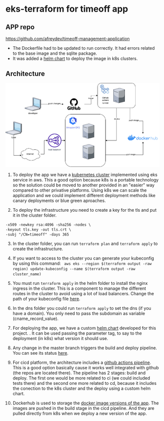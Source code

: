 # eks-terraform for timeoff app

## APP repo

https://github.com/afreydev/timeoff-management-application

- The Dockerfile had to be updated to run correctly. It had errors related to the base image and the sqlite package.
- It was added a [helm chart](https://github.com/afreydev/timeoff-management-application/tree/master/helm/timeoff) to deploy the image in k8s clusters.

## Architecture

![Architecture](https://github.com/afreydev/gor-eks-terraform/blob/main/images/architecture.png?raw=true)

1. To deploy the app we have a [kubernetes cluster](https://github.com/afreydev/gor-eks-terraform/tree/main/cluster) implemented using eks service in aws. This a good option because k8s is a portable technology so the solution could be moved to another provided in an "easier" way compared to other privative platforms. Using k8s we can scale the application and we could implement different deployment methods like canary deployments or blue green aproaches.

2. To deploy the infrastructure you need to create a key for the tls and put it in the cluster folder. 
```openssl req \
-x509 -newkey rsa:4096 -sha256 -nodes \
-keyout tls.key -out tls.crt \
-subj "/CN=timeoff" -days 365
```
3. In the cluster folder, you can run ```terraform plan``` and  ```terraform apply``` to create the infrastructure.

4. If you want to access to the cluster you can generate your kubeconfig by using this command:
``` aws eks --region $(terraform output -raw region) update-kubeconfig --name $(terraform output -raw cluster_name)```

4. You must run ```terraform apply``` in the helm folder to install the nginx ingress in the cluster. This is a component to manage the different routes in the cluster to avoid using a lot of load balancers. Change the path of your kubeconfig file [here](https://github.com/afreydev/gor-eks-terraform/blob/main/helm/vars.tf).

5. In the dns folder you could run ```terraform apply``` to set the dns (if you have a domain). You only need to pass the subdomain as variable (cname_record_value).

4. For deploying the app, we have a custom [helm chart](https://github.com/afreydev/timeoff-management-application/tree/master/helm/timeoff) developed for this project. . It can be used passing the parameter tag, to say to the deployment (in k8s) what version it should use. 

5. Any change in the master branch triggers the build and deploy pipeline. You can see its status [here](https://github.com/afreydev/timeoff-management-application/actions).

6. For cicd platform, the architecture includes a [github actions pipeline](https://github.com/afreydev/timeoff-management-application/blob/master/.github/workflows/build-and-deploy.yml). This is a good option basically cause it works well integrated with github (the repos are located there). The pipeline has 2 stages: build and deploy. The first one would be more related to ci (we could included tests there) and the second one more related to cd, because it includes the conection to the k8s cluster and the deploy using a custom helm chart. 

7. Dockerhub is used to storage the [docker image versions of the app](https://hub.docker.com/r/afreydev/timeoff/tags). The images are pushed in the build stage in the cicd pipeline. And they are pulled directly from k8s when we deploy a new version of the app.
